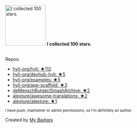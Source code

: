 <img src="https://my-badges.github.io/my-badges/stars-100.png" alt="I collected 100 stars." title="I collected 100 stars." width="128">
<strong>I collected 100 stars.</strong>
<br><br>

Repos:

* <a href="https://github.com/hyli-org/hyli">hyli-org/hyli: ★112</a>
* <a href="https://github.com/hyli-org/devhub-hyli">hyli-org/devhub-hyli: ★5</a>
* <a href="https://github.com/hyli-org/examples">hyli-org/examples: ★5</a>
* <a href="https://github.com/hyli-org/app-scaffold">hyli-org/app-scaffold: ★3</a>
* <a href="https://github.com/deMenschRutger/SmashArchive">deMenschRutger/SmashArchive: ★2</a>
* <a href="https://github.com/alexture/awesome-translations">alexture/awesome-translations: ★2</a>
* <a href="https://github.com/alexture/alexture">alexture/alexture: ★1</a>

<sup>I have push, maintainer or admin permissions, so I'm definitely an author.<sup>



Created by <a href="https://github.com/my-badges/my-badges">My Badges</a>